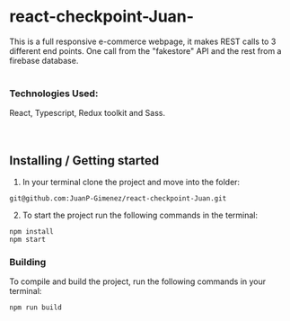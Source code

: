 # react-checkpoint-Juan-

This is a full responsive e-commerce webpage, it makes REST calls to 3 different end points. One call from the "fakestore" API and the rest from a firebase database.
<br/>
<br/>

### Technologies Used:

React, Typescript, Redux toolkit and Sass.
<br/>
<br/>
<br/>

## Installing / Getting started

1. In your terminal clone the project and move into the folder:

```shell
git@github.com:JuanP-Gimenez/react-checkpoint-Juan.git
```

2. To start the project run the following commands in the terminal:

```shell
npm install
npm start
```

### Building

To compile and build the project, run the following commands in your terminal:

```shell
npm run build
```
